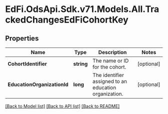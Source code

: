 # EdFi.OdsApi.Sdk.v71.Models.All.TrackedChangesEdFiCohortKey

## Properties

Name | Type | Description | Notes
------------ | ------------- | ------------- | -------------
**CohortIdentifier** | **string** | The name or ID for the cohort. | [optional] 
**EducationOrganizationId** | **long** | The identifier assigned to an education organization. | [optional] 

[[Back to Model list]](../../README.md#documentation-for-models) [[Back to API list]](../../README.md#documentation-for-api-endpoints) [[Back to README]](../../README.md)

